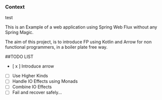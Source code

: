 ### Context

test

This is an Example of a web application using Spring Web Flux without any Spring Magic.

The aim of this project, is to introduce FP using Kotlin and Arrow for non functional programmers, in a boiler plate free way.  


##TODO LIST
 - [ x ] Introduce arrow
 - [ ] Use Higher Kinds
 - [ ] Handle IO Effects using Monads
 - [ ] Combine IO Effects
 - [ ] Fail and recover safely...   
